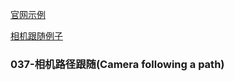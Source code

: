 [官网示例](https://threejs.org/examples/#webgl_geometry_extrude_splines)

[相机跟随例子](https://github.com/ZachSaucier/threejs-camera-spline-follower)

### 037-相机路径跟随(Camera following a path)

